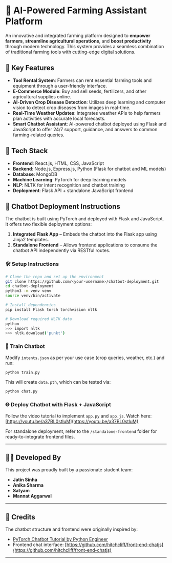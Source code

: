# 🌾 AI-Powered Farming Assistant Platform

An innovative and integrated farming platform designed to **empower farmers**, **streamline agricultural operations**, and **boost productivity** through modern technology. This system provides a seamless combination of traditional farming tools with cutting-edge digital solutions.

## 🚀 Key Features

* **Tool Rental System**: Farmers can rent essential farming tools and equipment through a user-friendly interface.
* **E-Commerce Module**: Buy and sell seeds, fertilizers, and other agricultural supplies online.
* **AI-Driven Crop Disease Detection**: Utilizes deep learning and computer vision to detect crop diseases from images in real-time.
* **Real-Time Weather Updates**: Integrates weather APIs to help farmers plan activities with accurate local forecasts.
* **Smart Chatbot Assistant**: AI-powered chatbot deployed using Flask and JavaScript to offer 24/7 support, guidance, and answers to common farming-related queries.

## 🧠 Tech Stack

* **Frontend**: React.js, HTML, CSS, JavaScript
* **Backend**: Node.js, Express.js, Python (Flask for chatbot and ML models)
* **Database**: MongoDB
* **Machine Learning**: PyTorch for deep learning models
* **NLP**: NLTK for intent recognition and chatbot training
* **Deployment**: Flask API + standalone JavaScript frontend

## 🔧 Chatbot Deployment Instructions

The chatbot is built using PyTorch and deployed with Flask and JavaScript. It offers two flexible deployment options:

1. **Integrated Flask App** – Embeds the chatbot into the Flask app using Jinja2 templates.
2. **Standalone Frontend** – Allows frontend applications to consume the chatbot API independently via RESTful routes.

### 🛠 Setup Instructions

```bash
# Clone the repo and set up the environment
git clone https://github.com/<your-username>/chatbot-deployment.git
cd chatbot-deployment
python3 -m venv venv
source venv/bin/activate

# Install dependencies
pip install Flask torch torchvision nltk

# Download required NLTK data
python
>>> import nltk
>>> nltk.download('punkt')
```

### 🧪 Train Chatbot

Modify `intents.json` as per your use case (crop queries, weather, etc.) and run:

```bash
python train.py
```

This will create `data.pth`, which can be tested via:

```bash
python chat.py
```

### 🌐 Deploy Chatbot with Flask + JavaScript

Follow the video tutorial to implement `app.py` and `app.js`.
Watch here: [https://youtu.be/a37BL0stIuM](https://youtu.be/a37BL0stIuM)

For standalone deployment, refer to the `/standalone-frontend` folder for ready-to-integrate frontend files.

---

## 👩‍💻 Developed By

This project was proudly built by a passionate student team:

* **Jatin Sinha**
* **Anika Sharma**
* **Satyam**
* **Mannat Aggarwal**

---

## 📌 Credits

The chatbot structure and frontend were originally inspired by:

* [PyTorch Chatbot Tutorial by Python Engineer](https://github.com/python-engineer/pytorch-chatbot)
* Frontend chat interface: [https://github.com/hitchcliff/front-end-chatjs](https://github.com/hitchcliff/front-end-chatjs)

---
